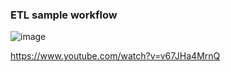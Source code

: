 ### ETL sample workflow

![image](https://github.com/user-attachments/assets/10c53e49-9f43-4e78-a785-1c502e3a4f31)


https://www.youtube.com/watch?v=v67JHa4MrnQ
